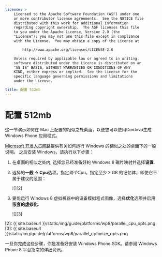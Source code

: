 ```yaml
---
license: >
    Licensed to the Apache Software Foundation (ASF) under one
    or more contributor license agreements.  See the NOTICE file
    distributed with this work for additional information
    regarding copyright ownership.  The ASF licenses this file
    to you under the Apache License, Version 2.0 (the
    "License"); you may not use this file except in compliance
    with the License.  You may obtain a copy of the License at

        http://www.apache.org/licenses/LICENSE-2.0

    Unless required by applicable law or agreed to in writing,
    software distributed under the License is distributed on an
    "AS IS" BASIS, WITHOUT WARRANTIES OR CONDITIONS OF ANY
    KIND, either express or implied.  See the License for the
    specific language governing permissions and limitations
    under the License.

title: 配置 512mb
---
```


# 配置 512mb

这一节演示如何在 Mac 上配置的相似之处桌面，以便您可以使用Cordova生成 Windows Phone 应用程式。

[Microsoft 开发人员网路][1]提供有关如何运行 Windows 的相似之处的桌面下的一般说明。 之后安装 Windows，请执行以下步骤：

 [1]: http://msdn.microsoft.com/en-US/library/windows/apps/jj945424

1.  在桌面的相似之处内, 选择您已经准备好的 Windows 8 磁片映射并选择**设置**.

2.  选择的**一般 → Cpu**选项。指定*两个*Cpu。指定至少 2 GB 的记忆体，即使它不属于建议的范围：
    
    ![][2]

3.  要能运行 Windows 8 虚拟机器中的设备模拟程式图像，选择**优化**选项并启用**嵌套的虚拟化**.
    
    ![][3]

 [2]: {{ site.baseurl }}/static/img/guide/platforms/wp8/parallel_cpu_opts.png
 [3]: {{ site.baseurl }}/static/img/guide/platforms/wp8/parallel_optimize_opts.png

一旦你完成这些步骤，你是准备好安装 Windows Phone SDK。请参阅 Windows Phone 8 平台指南的详细资讯。
